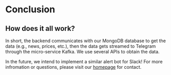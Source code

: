 # Conclusion

## How does it all work?

In short, the backend communicates with our MongoDB database to get the data \(e.g., news, prices, etc.\), then the data gets streamed to Telegram through the micro-service Kafka. We use several APIs to obtain the data. 

In the future, we intend to implement a similar alert bot for Slack! For more infromation or questions,  please visit our [homepage](https://www.bitcurate.com) for contact.

